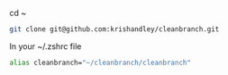 cd ~

```bash
git clone git@github.com:krishandley/cleanbranch.git
```

In your ~/.zshrc file

```zsh
alias cleanbranch="~/cleanbranch/cleanbranch"
```